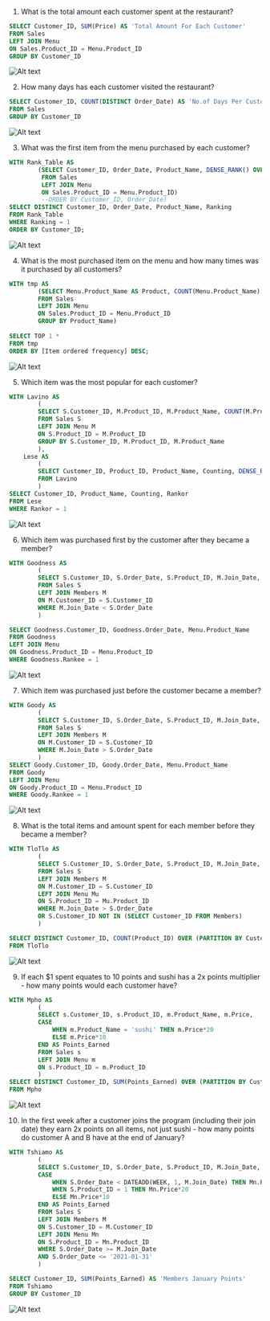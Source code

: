 1. What is the total amount each customer spent at the restaurant?

```SQL
SELECT Customer_ID, SUM(Price) AS 'Total Amount For Each Customer'
FROM Sales
LEFT JOIN Menu 
ON Sales.Product_ID = Menu.Product_ID
GROUP BY Customer_ID
```
![Alt text](<Danny's Diner Pics/image-7.png>)


2. How many days has each customer visited the restaurant?

```SQL
SELECT Customer_ID, COUNT(DISTINCT Order_Date) AS 'No.of Days Per Customer'
FROM Sales
GROUP BY Customer_ID
```
![Alt text](<Danny's Diner Pics/image-8.png>)


3. What was the first item from the menu purchased by each customer?

```SQL
WITH Rank_Table	AS 
		(SELECT Customer_ID, Order_Date, Product_Name, DENSE_RANK() OVER (PARTITION BY Customer_ID ORDER BY Order_Date) AS Ranking
		 FROM Sales
		 LEFT JOIN Menu
		 ON Sales.Product_ID = Menu.Product_ID)
		 --ORDER BY Customer_ID, Order_Date)
SELECT DISTINCT Customer_ID, Order_Date, Product_Name, Ranking
FROM Rank_Table
WHERE Ranking = 1
ORDER BY Customer_ID;
```
![Alt text](<Danny's Diner Pics/image-9.png>)

4. What is the most purchased item on the menu and how many times was it purchased by all customers?

```SQL
WITH tmp AS
		(SELECT Menu.Product_Name AS Product, COUNT(Menu.Product_Name) AS 'Item ordered frequency'
		FROM Sales
		LEFT JOIN Menu
		ON Sales.Product_ID = Menu.Product_ID
		GROUP BY Product_Name)
		
SELECT TOP 1 *
FROM tmp
ORDER BY [Item ordered frequency] DESC;
```
![Alt text](<Danny's Diner Pics/image-10.png>)

5. Which item was the most popular for each customer?

```SQL
WITH Lavino AS		
		(
		SELECT S.Customer_ID, M.Product_ID, M.Product_Name, COUNT(M.Product_ID)  AS 'Counting'
		FROM Sales S
		LEFT JOIN Menu M
		ON S.Product_ID = M.Product_ID
		GROUP BY S.Customer_ID, M.Product_ID, M.Product_Name
		),
	Lese AS
		(
		SELECT Customer_ID, Product_ID, Product_Name, Counting, DENSE_RANK() OVER (PARTITION BY Customer_ID ORDER BY Counting DESC) AS 'Rankor'
		FROM Lavino
		)
SELECT Customer_ID, Product_Name, Counting, Rankor
FROM Lese
WHERE Rankor = 1
```
![Alt text](<Danny's Diner Pics/image-11.png>)

6. Which item was purchased first by the customer after they became a member?

```SQL
WITH Goodness AS
		(
		SELECT S.Customer_ID, S.Order_Date, S.Product_ID, M.Join_Date, DENSE_RANK() OVER (PARTITION BY S.Customer_ID ORDER BY S.Order_Date) AS 'Rankee'
		FROM Sales S
		LEFT JOIN Members M
		ON M.Customer_ID = S.Customer_ID 
		WHERE M.Join_Date < S.Order_Date
		)

SELECT Goodness.Customer_ID, Goodness.Order_Date, Menu.Product_Name
FROM Goodness
LEFT JOIN Menu
ON Goodness.Product_ID = Menu.Product_ID
WHERE Goodness.Rankee = 1
```
![Alt text](<Danny's Diner Pics/image-13.png>)


7. Which item was purchased just before the customer became a member?

```SQL
WITH Goody AS
		(
		SELECT S.Customer_ID, S.Order_Date, S.Product_ID, M.Join_Date, DENSE_RANK() OVER (PARTITION BY S.Customer_ID ORDER BY S.Order_Date DESC) AS 'Rankee'
		FROM Sales S
		LEFT JOIN Members M
		ON M.Customer_ID = S.Customer_ID 
		WHERE M.Join_Date > S.Order_Date
		)
SELECT Goody.Customer_ID, Goody.Order_Date, Menu.Product_Name
FROM Goody
LEFT JOIN Menu
ON Goody.Product_ID = Menu.Product_ID
WHERE Goody.Rankee = 1
```
![Alt text](<Danny's Diner Pics/image-14.png>)

8. What is the total items and amount spent for each member before they became a member?

```SQL 
WITH TloTlo AS
		(
		SELECT S.Customer_ID, S.Order_Date, S.Product_ID, M.Join_Date, Mu.Product_Name, Mu.Price 
		FROM Sales S
		LEFT JOIN Members M
		ON M.Customer_ID = S.Customer_ID 
		LEFT JOIN Menu Mu
		ON S.Product_ID = Mu.Product_ID
		WHERE M.Join_Date > S.Order_Date
		OR S.Customer_ID NOT IN (SELECT Customer_ID FROM Members)
		)

SELECT DISTINCT Customer_ID, COUNT(Product_ID) OVER (PARTITION BY Customer_ID) AS 'Number of Items Ordered Before Member Join Date', SUM(Price) OVER (PARTITION BY Customer_ID) AS 'Total Amount Spent by Each Customer Before Member Join Date'
FROM TloTlo
```
![Alt text](<Danny's Diner Pics/image-15.png>)

9. If each $1 spent equates to 10 points and sushi has a 2x points multiplier - how many points would each customer have?

```SQL
WITH Mpho AS
		(
		SELECT s.Customer_ID, s.Product_ID, m.Product_Name, m.Price,
		CASE
			WHEN m.Product_Name = 'sushi' THEN m.Price*20
			ELSE m.Price*10
		END AS Points_Earned
		FROM Sales s
		LEFT JOIN Menu m
		ON s.Product_ID = m.Product_ID
		)
SELECT DISTINCT Customer_ID, SUM(Points_Earned) OVER (PARTITION BY Customer_ID) AS Total_Points_Earned_By_Customer
FROM Mpho
```
![Alt text](<Danny's Diner Pics/image-16.png>)

10.  In the first week after a customer joins the program (including their join date) they earn 2x points on all items, not just sushi - how many points do customer A and B have at the end of January?

```SQL
WITH Tshiamo AS		
		(
		SELECT S.Customer_ID, S.Order_Date, S.Product_ID, M.Join_Date, Mn.Price,-- DATEADD(WEEK, 1, M.Join_Date),
		CASE
			WHEN S.Order_Date < DATEADD(WEEK, 1, M.Join_Date) THEN Mn.Price*20
			WHEN S.Product_ID = 1 THEN Mn.Price*20
			ELSE Mn.Price*10
		END AS Points_Earned
		FROM Sales S
		LEFT JOIN Members M
		ON S.Customer_ID = M.Customer_ID
		LEFT JOIN Menu Mn
		ON S.Product_ID = Mn.Product_ID
		WHERE S.Order_Date >= M.Join_Date 
		AND S.Order_Date <= '2021-01-31'
		)

SELECT Customer_ID, SUM(Points_Earned) AS 'Members January Points'
FROM Tshiamo
GROUP BY Customer_ID
```
![Alt text](<Danny's Diner Pics/image-17.png>)


